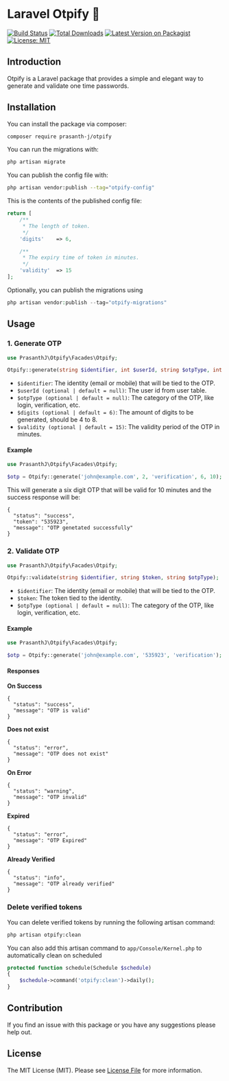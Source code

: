 # Laravel Otpify 🔑

[![Build Status](https://scrutinizer-ci.com/g/prasanth-j/otpify/badges/build.png?b=master)](https://scrutinizer-ci.com/g/prasanth-j/otpify/build-status/master)
[![Total Downloads](https://img.shields.io/packagist/dt/prasanth-j/otpify.svg)](https://packagist.org/packages/prasanth-j/otpify)
[![Latest Version on Packagist](https://img.shields.io/packagist/v/prasanth-j/otpify)](https://packagist.org/packages/prasanth-j/otpify)
[![License: MIT](https://img.shields.io/packagist/l/prasanth-j/otpify)](https://opensource.org/licenses/MIT)

## Introduction

Otpify is a Laravel package that provides a simple and elegant way to generate and validate one time passwords.

## Installation

You can install the package via composer:

```bash
composer require prasanth-j/otpify
```

You can run the migrations with:

```bash
php artisan migrate
```

You can publish the config file with:

```bash
php artisan vendor:publish --tag="otpify-config"
```

This is the contents of the published config file:

```php
return [
    /**
     * The length of token.
     */
    'digits'    => 6,

    /**
     * The expiry time of token in minutes.
     */
    'validity'  => 15
];
```

Optionally, you can publish the migrations using

```php
php artisan vendor:publish --tag="otpify-migrations"
```

## Usage

### 1. Generate OTP

```php
use PrasanthJ\Otpify\Facades\Otpify;

Otpify::generate(string $identifier, int $userId, string $otpType, int $digits, int $validity);
```

-   `$identifier`: The identity (email or mobile) that will be tied to the OTP.
-   `$userId (optional | default = null)`: The user id from user table.
-   `$otpType (optional | default = null)`: The category of the OTP, like login, verification, etc.
-   `$digits (optional | default = 6)`: The amount of digits to be generated, should be 4 to 8.
-   `$validity (optional | default = 15)`: The validity period of the OTP in minutes.

#### Example

```php
use PrasanthJ\Otpify\Facades\Otpify;

$otp = Otpify::generate('john@example.com', 2, 'verification', 6, 10);
```

This will generate a six digit OTP that will be valid for 10 minutes and the success response will be:

```object
{
  "status": "success",
  "token": "535923",
  "message": "OTP genetated successfully"
}
```

### 2. Validate OTP

```php
use PrasanthJ\Otpify\Facades\Otpify;

Otpify::validate(string $identifier, string $token, string $otpType);
```

-   `$identifier`: The identity (email or mobile) that will be tied to the OTP.
-   `$token`: The token tied to the identity.
-   `$otpType (optional | default = null)`: The category of the OTP, like login, verification, etc.

#### Example

```php
use PrasanthJ\Otpify\Facades\Otpify;

$otp = Otpify::generate('john@example.com', '535923', 'verification');
```

#### Responses

**On Success**

```object
{
  "status": "success",
  "message": "OTP is valid"
}
```

**Does not exist**

```object
{
  "status": "error",
  "message": "OTP does not exist"
}
```

**On Error**

```object
{
  "status": "warning",
  "message": "OTP invalid"
}
```

**Expired**

```object
{
  "status": "error",
  "message": "OTP Expired"
}
```

**Already Verified**

```object
{
  "status": "info",
  "message": "OTP already verified"
}
```

### Delete verified tokens

You can delete verified tokens by running the following artisan command:

```bash
php artisan otpify:clean
```

You can also add this artisan command to `app/Console/Kernel.php` to automatically clean on scheduled

```php
protected function schedule(Schedule $schedule)
{
    $schedule->command('otpify:clean')->daily();
}
```

## Contribution

If you find an issue with this package or you have any suggestions please help out.

## License

The MIT License (MIT). Please see [License File](LICENSE.md) for more information.
